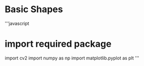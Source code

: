 # Basic Shapes 

'''javascript
# import required package 
import cv2
import numpy as np
import matplotlib.pyplot as plt
'''
